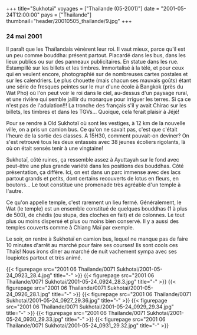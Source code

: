 +++
title="Sukhotaï"
voyages = ["Thailande (05-2001)"]
date = "2001-05-24T12:00:00"
pays = ["Thailande"]
thumbnail="header/20010505_thailande/9.jpg"
+++
### 24 mai 2001

Il paraît que les Thaïlandais vénèrent leur roi. Il vaut mieux, parce qu'il 
est un peu comme bouddha: présent partout. Placardé dans les bus, dans les lieux 
publics ou sur des panneaux publicitaires. En statue dans les rue. Estampillé 
sur les billets et les timbres. Immortalisé à la télé, et pour ceux qui en veulent 
encore, photographié sur de nombreuses cartes postales et sur les calendriers. 
Le plus chouette (mais chacun ses mauvais goûts) étant une série de fresques 
peintes sur le mur d'une école à Bangkok (près du Wat Pho) où l'on peut voir 
le roi dans le ciel, au-dessus d'un paysage rural, et une rivière qui semble 
jaillir du monarque pour irriguer les terres. Si ça ce n'est pas de l'adulation!!! 
La tronche des français s'il y avait Chirac sur les billets, les timbres et 
dans les TGVs... Quoique, cela ferait plaisir à Jéjé!

Pour se rendre à Old Sukhotaï où sont les vestiges, à 12 km de la nouvelle 
ville, on a pris un camion bus. Ce qu'on ne savait pas, c'est que c'était l'heure 
de la sortie des classes. A 15H30, comment pouvait-on deviner? On s'est retrouvé 
tous les deux entassés avec 38 jeunes écoliers rigolants, là où on était sensés 
tenir à une vingtaine!

Sukhotaï, côté ruines, ça ressemble assez à Ayuttayah sur le fond avec peut-être 
une plus grande variété dans les positions des bouddhas. Côté présentation, 
ça diffère. Ici, on est dans un parc immense avec des lacs partout grands et 
petits, dont certains recouverts de lotus en fleurs, en boutons... Le tout constitue 
une promenade très agréable d'un temple à l'autre.

Ce qu'on appelle temple, c'est rarement un lieu fermé. Généralement, le Wat 
(le temple) est un ensemble constitué de quelques bouddhas (1 à plus de 500), 
de chédis (ou stupa, des cloches en fait) et de colonnes. Le tout plus ou moins 
dispersé et plus ou moins bien conservé. Il y a aussi des temples couverts comme 
à Chiang Maï par exemple.

Le soir, on rentre à Sukhotaï en camion bus, lequel ne manque pas de faire 
10 minutes d'arrêt au marché pour faire ses courses! Ils sont cools ces Thaïs! 
Nous irons dîner au marché de nuit vachement sympa avec ses loupiotes partout 
et très animé. 


<div id="TOTO">{{< figurepage src="2001 06 Thailande/0071 Sukhotai/2001-05-24_0923_28.4.jpg" title="-"  >}}
{{< figurepage src="2001 06 Thailande/0071 Sukhotai/2001-05-24_0924_28.3.jpg" title="-"  >}}
{{< figurepage src="2001 06 Thailande/0071 Sukhotai/2001-05-24_0926_28.1.jpg" title="-"  >}}
{{< figurepage src="2001 06 Thailande/0071 Sukhotai/2001-05-24_0927_29.36.jpg" title="-"  >}}
{{< figurepage src="2001 06 Thailande/0071 Sukhotai/2001-05-24_0929_29.34.jpg" title="-"  >}}
{{< figurepage src="2001 06 Thailande/0071 Sukhotai/2001-05-24_0930_29.33.jpg" title="-"  >}}
{{< figurepage src="2001 06 Thailande/0071 Sukhotai/2001-05-24_0931_29.32.jpg" title="-"  >}}
</DIV>

